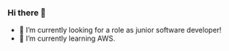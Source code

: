 ### Hi there 👋

- 🔭 I’m currently looking for a role as junior software developer! 
- 🌱 I’m currently learning AWS.
